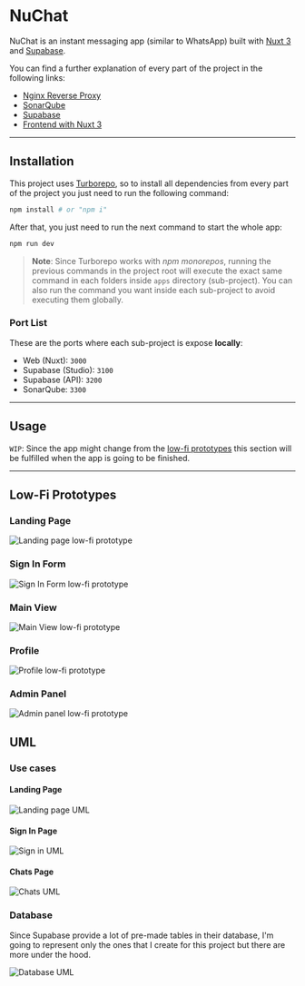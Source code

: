 # NuChat

NuChat is an instant messaging app (similar to WhatsApp) built with [Nuxt 3](https://nuxt.com/) and [Supabase](https://supabase.com/).

You can find a further explanation of every part of the project in the following links:

-   [Nginx Reverse Proxy](./apps/nginx_reverse_proxy/README.md)
-   [SonarQube](./apps/nginx_reverse_proxy/README.md)
-   [Supabase](./apps/supabase/README.md)
-   [Frontend with Nuxt 3](./apps/web/README.md)

---

## Installation

This project uses [Turborepo](https://turbo.build/repo), so to install all dependencies from every part of the project you just need to run the following command:

```bash
npm install # or "npm i"
```

After that, you just need to run the next command to start the whole app:

```bash
npm run dev
```

> **Note**: Since Turborepo works with _npm monorepos_, running the previous commands in the project root will execute the exact same command in each folders inside `apps` directory (sub-project). You can also run the command you want inside each sub-project to avoid executing them globally.

### Port List

These are the ports where each sub-project is expose **locally**:

-   Web (Nuxt): `3000`
-   Supabase (Studio): `3100`
-   Supabase (API): `3200`
-   SonarQube: `3300`

---

## Usage

`WIP`: Since the app might change from the [low-fi prototypes](#low-fi-prototypes) this section will be fulfilled when the app is going to be finished.

---

## Low-Fi Prototypes

### Landing Page

![Landing page low-fi prototype](./docs/images/prototypes/landing-low.jpeg)

### Sign In Form

![Sign In Form low-fi prototype](./docs/images/prototypes/sign-in-low.jpeg)

### Main View

![Main View low-fi prototype](./docs/images/prototypes/main-view-low.jpeg)

### Profile

![Profile low-fi prototype](./docs/images/prototypes/profile-low.jpeg)

### Admin Panel

![Admin panel low-fi prototype](./docs/images/prototypes/admin-panel-low.jpeg)

## UML

### Use cases

#### Landing Page

![Landing page UML](./docs/images/uml/use_case_landing_page.png)

#### Sign In Page

![Sign in UML](./docs/images/uml/use_case_sign_in.png)

#### Chats Page

![Chats UML](./docs/images/uml/use_case_chats.png)

### Database

Since Supabase provide a lot of pre-made tables in their database, I'm going to represent only the ones that I create for this project but there are more under the hood.

![Database UML](./docs/images/uml/supabase.png)